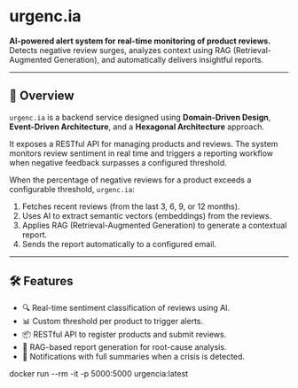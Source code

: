 # urgenc.ia

**AI-powered alert system for real-time monitoring of product reviews.**  
Detects negative review surges, analyzes context using RAG (Retrieval-Augmented Generation), and automatically delivers insightful reports.

---

## 🚀 Overview

`urgenc.ia` is a backend service designed using **Domain-Driven Design**, **Event-Driven Architecture**, and a **Hexagonal Architecture** approach.

It exposes a RESTful API for managing products and reviews. The system monitors review sentiment in real time and triggers a reporting workflow when negative feedback surpasses a configured threshold.

When the percentage of negative reviews for a product exceeds a configurable threshold, `urgenc.ia`:

1. Fetches recent reviews (from the last 3, 6, 9, or 12 months).
2. Uses AI to extract semantic vectors (embeddings) from the reviews.
3. Applies RAG (Retrieval-Augmented Generation) to generate a contextual report.
4. Sends the report automatically to a configured email.

---

## 🛠️ Features

- 🔍 Real-time sentiment classification of reviews using AI.
- 📊 Custom threshold per product to trigger alerts.
- 📦 RESTful API to register products and submit reviews.
- 🧠 RAG-based report generation for root-cause analysis.
- 📧 Notifications with full summaries when a crisis is detected.

docker run --rm -it -p 5000:5000 urgencia:latest
